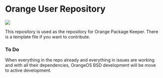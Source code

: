 # Orange User Repository
<a href="./LICENSE.md"><img src="https://img.shields.io/badge/license-BSD3-orange.svg"></a>

This repository is used as the repository for Orange Package Keeper. There is a template file if you want to contribute.

### To Do
When everything in the repo already and everything in issues are working and with all their dependencies, OrangeOS BSD development will be move to active development.
